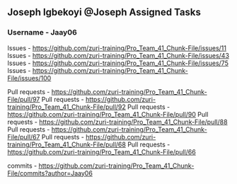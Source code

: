 ## Joseph Igbekoyi @Joseph Assigned Tasks
### Username - Jaay06

Issues - https://github.com/zuri-training/Pro_Team_41_Chunk-File/issues/11
Issues - https://github.com/zuri-training/Pro_Team_41_Chunk-File/issues/43
Issues - https://github.com/zuri-training/Pro_Team_41_Chunk-File/issues/75
Issues - https://github.com/zuri-training/Pro_Team_41_Chunk-File/issues/100



Pull requests - https://github.com/zuri-training/Pro_Team_41_Chunk-File/pull/97
Pull requests - https://github.com/zuri-training/Pro_Team_41_Chunk-File/pull/92
Pull requests - https://github.com/zuri-training/Pro_Team_41_Chunk-File/pull/90
Pull requests - https://github.com/zuri-training/Pro_Team_41_Chunk-File/pull/88
Pull requests - https://github.com/zuri-training/Pro_Team_41_Chunk-File/pull/67
Pull requests - https://github.com/zuri-training/Pro_Team_41_Chunk-File/pull/68
Pull requests - https://github.com/zuri-training/Pro_Team_41_Chunk-File/pull/66

commits - https://github.com/zuri-training/Pro_Team_41_Chunk-File/commits?author=Jaay06
